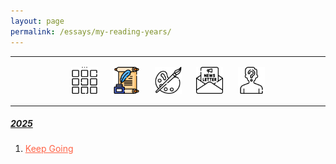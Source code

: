 ```yaml
---
layout: page
permalink: /essays/my-reading-years/
---
```

<center>
<hr width="100%" size="3">
<div class="container">
        <a href="https://ellisjalia.com"><img src="/assets/icons/menu-bw.png" style="width:43px;height:43px;justify-content:center;display:inline-block;border:1px;margin: 0px 8px;padding:2px;"/></a>
        <a href="https://ellisjalia.com/essays"><img src="/assets/icons/quill.png" style="width:43px;height:43px;justify-content:center;display:inline-block;border:1px;margin: 0px 8px;padding:2px;"/></a>
        <a href="https://ellisjalia.com/art"><img src="/assets/icons/paint-palette-bw.png" style="width:43px;height:43px;justify-content:center;display:inline-block;border:1px;margin: 0px 8px;padding:2px;"/></a>
        <a href="https://ellisjalia.com/newsletter"><img src="/assets/icons/newsletter-bw.png" style="width:443px2px;height:43px;justify-content:center;display:inline-block;border:1px;margin: 0px 8px;padding:2px;"/></a>
        <a href="https://ellisjalia.com/about"><img src="/assets/icons/unknown-bw.png" style="width:43px;height:43px;justify-content:center;display:inline-block;border:1px;margin: 0px 8px;padding:2px;"/></a>
 </div>
  <hr width="100%" size="3">
  </center>

<h5><u>2025</u></h5>
<ol reversed>
<li><a href="https://www.amazon.co.uk/Keep-Going-Austin-Kleon/dp/1523506644/ref=sr_1_1?crid=F2GAG6IHHBFW&dib=eyJ2IjoiMSJ9.m0fA9fp9TBlXcUHBlFIti9fitnFMEJZ0bt5bmoW8Fbu3NOuQVJAsJ2RGsBfBz45nbMkZhC7GA6u8vrP1ztTwZljf5xyWShceZCwWbDCjD2d5c0iGUGJhTSGnMFlfRZ9RDZzlqJQ4I0RAdsSGp1yjMT-wO-biI_YxL6hG2hknypF_TNflmrq6B0TZlWILeaJVQPuE8GJs5V3by0fDaUebR7loeZX9jndRlPt8KNZ3rbc.DXjthrHnIzsQIPtRx-KrIyjPN6OZB9eOUx-D4mng5pA&dib_tag=se&keywords=keep+going+austin+kleon&qid=1738177355&sprefix=keep+going+austin%2Caps%2C94&sr=8-1" style="color:tomato">Keep Going</li>




